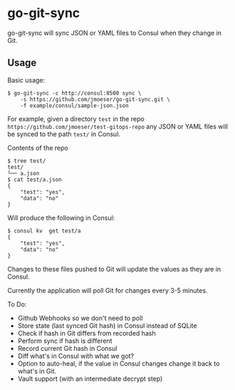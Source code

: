 go-git-sync
===========

go-git-sync will sync JSON or YAML files to Consul when they change in Git.

## Usage

Basic usage:

```
$ go-git-sync -c http://consul:8500 sync \
    -s https://github.com/jmoeser/go-git-sync.git \
    -f example/consul/sample-json.json
```

For example, given a directory `test` in the repo `https://github.com/jmoeser/test-gitops-repo` any JSON or YAML files will be synced to the path `test/` in Consul.

Contents of the repo

```
$ tree test/
test/
└── a.json
$ cat test/a.json
{
    "test": "yes",
    "data": "no"
}
```

Will produce the following in Consul:

```
$ consul kv  get test/a
{
    "test": "yes",
    "data": "no"
}
```

Changes to these files pushed to Git will update the values as they are in Consul.

Currently the application will poll Git for changes every 3-5 minutes.

To Do:

- Github Webhooks so we don't need to poll
- Store state (last synced Git hash) in Consul instead of SQLite
- Check if hash in Git differs from recorded hash
- Perform sync if hash is different
- Record current Git hash in Consul
- Diff what's in Consul with what we got?
- Option to auto-heal, if the value in Consul changes change it back to what's in Git.
- Vault support (with an intermediate decrypt step)

